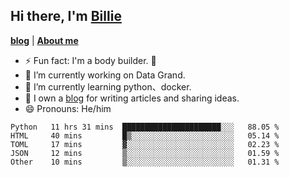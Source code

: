 

## Hi there, I'm [Billie](https://billie52707.cn) 
<strong><a href="https://www.cnblogs.com/billie52707">blog</a></strong> |
  <strong><a href="https://billie52707.cn/about/">About me</a></strong>  

- ⚡  Fun fact: I'm a body builder. 🏃
- 🔭  I’m currently working on Data Grand.
- 🌱  I’m currently learning python、docker.
- 📑  I own a [blog](https://billie52707.cn) for writing articles and sharing ideas.
- 😄  Pronouns: He/him







<!--START_SECTION:waka-->
```text
Python   11 hrs 31 mins  ██████████████████████░░░   88.05 % 
HTML     40 mins         █▒░░░░░░░░░░░░░░░░░░░░░░░   05.14 % 
TOML     17 mins         ▓░░░░░░░░░░░░░░░░░░░░░░░░   02.23 % 
JSON     12 mins         ▒░░░░░░░░░░░░░░░░░░░░░░░░   01.59 % 
Other    10 mins         ▒░░░░░░░░░░░░░░░░░░░░░░░░   01.31 % 
```
<!--END_SECTION:waka-->

